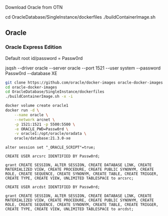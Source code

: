 
Download Oracle from OTN

cd OracleDatabase/SingleInstance/dockerfiles
./buildContainerImage.sh


## Oracle

### Oracle Express Edition

Default root id/password = Passw0rd

jsqsh --driver oracle --server oracle --port 1521 --user system --password Passw0rd --database XE

```bash
git clone https://github.com/oracle/docker-images oracle-docker-images
cd oracle-docker-images
cd OracleDatabase/SingleInstance/dockerfiles
./buildContainerImage.sh -x -i

docker volume create oracle1
docker run -d \
    --name oracle \
    --network arcnet \
    -p 1521:1521 -p 5500:5500 \
    -e ORACLE_PWD=Passw0rd \
    -v oracle1:/opt/oracle/oradata \
    oracle/database:21.3.0-xe
```

```
alter session set "_ORACLE_SCRIPT"=true;

CREATE USER arcsrc IDENTIFIED BY Passw0rd;

grant CREATE SESSION, ALTER SESSION, CREATE DATABASE LINK, CREATE MATERIALIZED VIEW, CREATE PROCEDURE, CREATE PUBLIC SYNONYM, CREATE ROLE, CREATE SEQUENCE, CREATE SYNONYM, CREATE TABLE, CREATE TRIGGER, CREATE TYPE, CREATE VIEW, UNLIMITED TABLESPACE to arcsrc;

CREATE USER arcdst IDENTIFIED BY Passw0rd;

grant CREATE SESSION, ALTER SESSION, CREATE DATABASE LINK, CREATE MATERIALIZED VIEW, CREATE PROCEDURE, CREATE PUBLIC SYNONYM, CREATE ROLE, CREATE SEQUENCE, CREATE SYNONYM, CREATE TABLE, CREATE TRIGGER, CREATE TYPE, CREATE VIEW, UNLIMITED TABLESPACE to arcdst;

```

